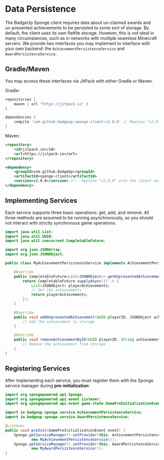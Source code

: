 # Data Persistence

The BadgeUp Sponge client requires data about un-claimed awards and un-presented achievements to be persisted to some sort of storage. By default, the client uses its own flatfile storage. However, this is not ideal in many circumstances, such as in networks with multiple seamless Minecraft servers. We provide two interfaces you may implement to interface with your own backend: the `AchievementPersistenceService` and `AwardPersistenceService`.

## Gradle/Maven

You may access these interfaces via JitPack with either Gradle or Maven.

Gradle:

```groovy
repositories {
	maven { url "https://jitpack.io" }
}

dependencies {
    compile 'com.github.badgeup:sponge-client:v2.0.8' // Replace "v2.0.8" with the latest version
}
```

Maven:

```xml
<repository>
    <id>jitpack.io</id>
    <url>https://jitpack.io</url>
</repository>

<dependency>
    <groupId>com.github.BadgeUp</groupId>
    <artifactId>sponge-client</artifactId>
    <version>v2.0.8</version> <!-- Replace "v2.0.8" with the latest version -->
</dependency>
```

## Implementing Services

Each service supports three basic operations: get, add, and remove. All three methods are assumed to be running asynchronously, so you should not interact with strictly synchronous game operations.

```java
import java.util.List;
import java.util.UUID;
import java.util.concurrent.CompletableFuture;

import org.json.JSONArray;
import org.json.JSONObject;

public class MyAchievementPersistenceService implements AchievementPersistenceService {

	@Override
	public CompletableFuture<List<JSONObject>> getUnpresentedAchievementsForPlayer(UUID playerID) {
		return CompletableFuture.supplyAsync(() -> {
			List<JSONObject> playerAchievements;
            // Get the achievements
			return playerAchievements;
		});
	}

	@Override
	public void addUnpresentedAchievement(UUID playerID, JSONObject achievement) {
        // Add the achievement to storage
	}

	@Override
	public void removeAchievementByID(UUID playerID, String achievementID) {
        // Remove the achievement from storage
	}
}
```

## Registering Services

After implementing each service, you must register them with the Sponge service manager during **pre-initialization**:

```java
import org.spongepowered.api.Sponge;
import org.spongepowered.api.event.Listener;
import org.spongepowered.api.event.game.state.GamePreInitializationEvent;

import io.badgeup.sponge.service.AchievementPersistenceService;
import io.badgeup.sponge.service.AwardPersistenceService;

@Listener
public void preInit(GamePreInitializationEvent event) {
	Sponge.getServiceManager().setProvider(this, AchievementPersistenceService.class,
			new MyAchievementPersistenceService());
	Sponge.getServiceManager().setProvider(this, AwardPersistenceService.class,
			new MyAwardPersistenceService());
}
```
